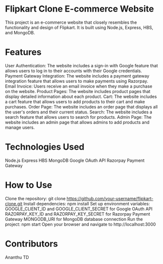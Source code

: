 # Flipkart Clone E-commerce Website
This project is an e-commerce website that closely resembles the functionality and design of Flipkart. It is built using Node.js, Express, HBS, and MongoDB.

# Features
User Authentication: The website includes a sign-in with Google feature that allows users to log in to their accounts with their Google credentials.
Payment Gateway Integration: The website includes a payment gateway integration feature that allows users to make payments using Razorpay.
Email Invoice: Users receive an email invoice when they make a purchase on the website.
Product Pages: The website includes product pages that display detailed information about each product.
Cart: The website includes a cart feature that allows users to add products to their cart and make purchases.
Order Page: The website includes an order page that displays all the user's orders and their current status.
Search: The website includes a search feature that allows users to search for products.
Admin Page: The website includes an admin page that allows admins to add products and manage users.
# Technologies Used
Node.js
Express
HBS
MongoDB
Google OAuth API
Razorpay Payment Gateway
# How to Use
Clone the repository: git clone https://github.com/your-username/flipkart-clone.git
Install dependencies: npm install
Set up environment variables:
GOOGLE_CLIENT_ID and GOOGLE_CLIENT_SECRET for Google OAuth API
RAZORPAY_KEY_ID and RAZORPAY_KEY_SECRET for Razorpay Payment Gateway
MONGODB_URI for MongoDB database connection
Run the project: npm start
Open your browser and navigate to http://localhost:3000
# Contributors
Ananthu TD
